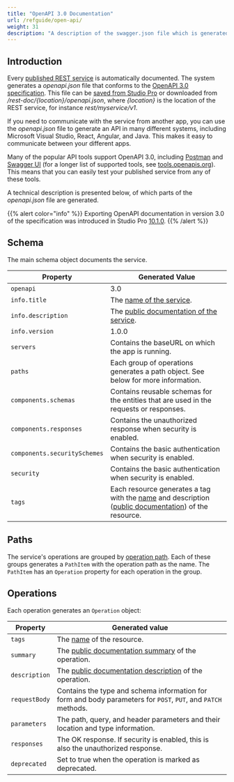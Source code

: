 ```yaml
---
title: "OpenAPI 3.0 Documentation"
url: /refguide/open-api/
weight: 31
description: "A description of the swagger.json file which is generated by a published REST service "
---
```


## Introduction

Every [published REST service](/refguide/published-rest-service/) is automatically documented. The system generates a *openapi.json* file that conforms to the [OpenAPI 3.0 specification](https://github.com/OAI/OpenAPI-Specification/blob/main/versions/3.0.1.md). This file can be [saved from Studio Pro](/refguide/published-rest-service/#export-openapi-documentation) or downloaded from */rest-doc/{location}/openapi.json*, where *{location}* is the location of the REST service, for instance *rest/myservice/v1*.

If you need to communicate with the service from another app, you can use the *openapi.json* file to generate an API in many different systems, including Microsoft Visual Studio, React, Angular, and Java. This makes it easy to communicate between your different apps.

Many of the popular API tools support OpenAPI 3.0, including [Postman](https://www.getpostman.com/) and [Swagger UI](https://swagger.io/swagger-ui/) (for a longer list of supported tools, see [tools.openapis.org](https://tools.openapis.org/)). This means that you can easily test your published service from any of these tools.

A technical description is presented below, of which parts of the *openapi.json* file are generated.

{{% alert color="info" %}}
Exporting OpenAPI documentation in version 3.0 of the specification was introduced in Studio Pro [10.1.0](/releasenotes/studio-pro/10.1/).
{{% /alert %}}

## Schema

The main schema object documents the service.

| Property | Generated Value |
| --- | --- |
| `openapi` | 3.0 |
| `info.title` | The [name of the service](/refguide/published-rest-service/#service-name). |
| `info.description` | The [public documentation of the service](/refguide/published-rest-service/#public-documentation). |
| `info.version` | 1.0.0 |
| `servers` | Contains the baseURL on which the app is running. |
| `paths` | Each group of operations generates a path object. See below for more information. |
| `components.schemas` | Contains reusable schemas for the entities that are used in the requests or responses. |
| `components.responses` | Contains the unauthorized response when security is enabled. |
| `components.securitySchemes` | Contains the basic authentication when security is enabled. |
| `security` | Contains the basic authentication when security is enabled. |
| `tags` | Each resource generates a tag with the [name](/refguide/published-rest-resource/#name) and description ([public documentation](/refguide/published-rest-resource/#public-documentation)) of the resource. |

## Paths

The service's operations are grouped by [operation path](/refguide/published-rest-operation/#operation-path). Each of these groups generates a `PathItem` with the operation path as the name. The `PathItem` has an `Operation` property for each operation in the group.

## Operations

Each operation generates an `Operation` object:

| Property | Generated value |
| --- | --- |
| `tags` | The [name](/refguide/published-rest-resource/#name) of the resource. |
| `summary` | The [public documentation summary](/refguide/published-rest-operation/#summary) of the operation. |
| `description` | The [public documentation description](/refguide/published-rest-operation/#description) of the operation. |
| `requestBody` | Contains the type and schema information for form and body parameters for `POST`, `PUT`, and `PATCH` methods. |
| `parameters` | The path, query, and header parameters and their location and type information. |
| `responses` | The OK response. If security is enabled, this is also the unauthorized response. |
| `deprecated` | Set to true when the operation is marked as deprecated. |
